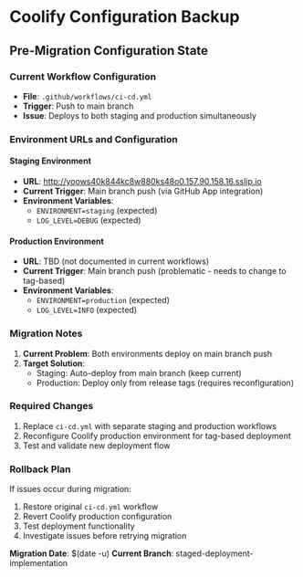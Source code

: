 # Coolify Configuration Backup
## Pre-Migration Configuration State

### Current Workflow Configuration
- **File**: `.github/workflows/ci-cd.yml`
- **Trigger**: Push to main branch
- **Issue**: Deploys to both staging and production simultaneously

### Environment URLs and Configuration
#### Staging Environment
- **URL**: http://yoows40k844kc8w880ks48o0.157.90.158.16.sslip.io
- **Current Trigger**: Main branch push (via GitHub App integration)
- **Environment Variables**:
  - `ENVIRONMENT=staging` (expected)
  - `LOG_LEVEL=DEBUG` (expected)

#### Production Environment
- **URL**: TBD (not documented in current workflows)
- **Current Trigger**: Main branch push (problematic - needs to change to tag-based)
- **Environment Variables**:
  - `ENVIRONMENT=production` (expected)
  - `LOG_LEVEL=INFO` (expected)

### Migration Notes
1. **Current Problem**: Both environments deploy on main branch push
2. **Target Solution**:
   - Staging: Auto-deploy from main branch (keep current)
   - Production: Deploy only from release tags (requires reconfiguration)

### Required Changes
1. Replace `ci-cd.yml` with separate staging and production workflows
2. Reconfigure Coolify production environment for tag-based deployment
3. Test and validate new deployment flow

### Rollback Plan
If issues occur during migration:
1. Restore original `ci-cd.yml` workflow
2. Revert Coolify production configuration
3. Test deployment functionality
4. Investigate issues before retrying migration

**Migration Date**: $(date -u)
**Current Branch**: staged-deployment-implementation
